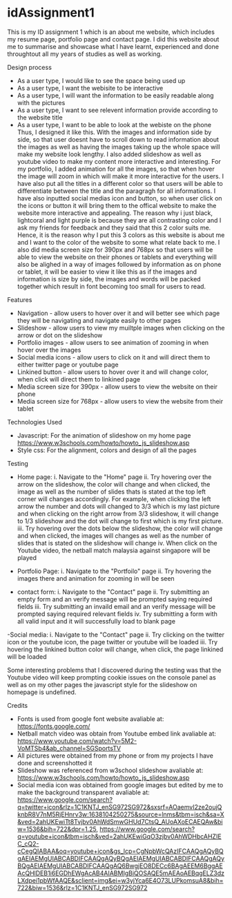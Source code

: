 # idAssignment1
This is my ID assignment 1 which is an about me website, which includes my resume page, portfolio page and contact page. I did this website about me to summarise and showcase what I have learnt, experienced and done throughtout all my years of studies as well as working.

Design process
- As a user type, I would like to see the space being used up
- As a user type, I want the webisite to be interactive
- As a user type, I will want the information to be easily readable along with the pictures
- As a user type, I want to see relevent information provide according to the website title
- As a user type, I want to be able to look at the webiste on the phone
Thus, I designed it like this. With the images and information side by side, so that user doesnt have to scroll down to read information about the images as well as having the images taking up the whole space will make my website look lengthy. I also added slideshow as well as youtube video to make my content more interactive and interesting. For my portfolio, I added animation for all the images, so that when hover the image will zoom in which will make it more interactive for the users. I have also put all the titles in a different color so that users will be able to differentiate between the title and the paragragh for all informations. I have also inputted social medias icon and button, so when user click on the icons or button it will bring them to the offical website to make the website more interactive and appealing. The reason why i just black, lightcoral and light purple is because they are all contrasting color and I ask my friends for feedback and they said that this 2 color suits me. Hence, it is the reason why I put this 3 colors as this website is about me and I want to the color of the website to some what relate back to me. I also did media screen size for 390px and 768px so that users will be able to view the website on their phones or tablets and everything will also be alighed in a way of images followed by information as on phone or tablet, it will be easier to view it like this as if the images and information is size by side, the images and words will be packed together which result in font becoming too small for users to read.

Features
- Navigation - allow users to hover over it and will better see which page they will be navigating and navigate easily to other pages
- Slideshow - allow users to view my muiltple images when clicking on the arrow or dot on the slideshow
- Portfolio images - allow users to see animation of zooming in when hover over the images
- Social media icons - allow users to click on it and will direct them to either twitter page or youtube page
- Linkined button - allow users to hover over it and will change color, when click will direct them to linkined page
- Media screen size for 390px - allow users to view the website on their phone
- Media screen size for 768px - allow users to view the website from their tablet

Technologies Used
- Javascript: For the animation of slideshow on my home page https://www.w3schools.com/howto/howto_js_slideshow.asp
- Style css: For the alignment, colors and design of all the pages

Testing
- Home page:
i. Navigate to the "Home" page
ii. Try hovering over the arrow on the slideshow, the color will change and when clicked, the image as well as the number of slides thats is stated at the top left corner will changes accordingly. For example, when clicking the left arrow the number and dots will changed to 3/3 which is my last picture and when clicking on the right arrow from 3/3 slideshow, it will change to 1/3 slideshow and the dot will change to first which is my first picture.
iii. Try hovering over the dots below the slideshow, the color will change and when clicked, the images will changes as well as the number of slides that is stated on the slideshow will change
iv. When click on the Youtube video, the netball match malaysia against singapore will be played

- Portfolio Page:
i. Navigate to the "Portfoilo" page
ii. Try hovering the images there and animation for zooming in will be seen

- contact form:
i. Navigate to the "Contact" page
ii. Try submitting an empty form and an verify message will be prompted saying required fields
iii. Try submitting an invaild email and an verify message will be prompted saying required relevant fields
iv. Try submitting a form with all valid input and it will successfully load to blank page

-Social media:
i. Navigate to the "Contact" page
ii. Try clicking on the twitter icon or the youtube icon, the page twitter or youtube will be loaded
iii. Try hovering the linkined button color will change, when click, the page linkined will be loaded

Some interesting problems that I discovered during the testing was that the Youtube video will keep prompting cookie issues on the console panel as well as on my other pages the javascript style for the slideshow on homepage is undefined.

Credits
- Fonts is used from google font website avaliable at: https://fonts.google.com/
- Netball match video was obtain from Youtube embed link avaliable at: https://www.youtube.com/watch?v=5M2-VoMTSb4&ab_channel=SGSportsTV
- All pictures were obtained from my phone or from my projects I have done and screenshotted it
- Slideshow was referenced from w3school slideshow avaliable at: https://www.w3schools.com/howto/howto_js_slideshow.asp
- Social media icon was obtained from google images but edited by me to make the background transparent avaliable at: https://www.google.com/search?q=twitter+icon&rlz=1C1KNTJ_enSG972SG972&sxsrf=AOaemvI2ze2oujQknbR8V7nM5RjEHnrv3w:1638104250275&source=lnms&tbm=isch&sa=X&ved=2ahUKEwiTt8Tvjbv0AhWdSmwGHUd7CtsQ_AUoAXoECAEQAw&biw=1536&bih=722&dpr=1.25, https://www.google.com/search?q=youtube+icon&tbm=isch&ved=2ahUKEwiGqO3zjbv0AhWDHbcAHZIEC_cQ2-cCegQIABAA&oq=youtube+icon&gs_lcp=CgNpbWcQAzIFCAAQgAQyBQgAEIAEMgUIABCABDIFCAAQgAQyBQgAEIAEMgUIABCABDIFCAAQgAQyBQgAEIAEMgUIABCABDIFCAAQgAQ6BwgjEO8DECc6BAgAEEM6BggAEAcQHlDEB1i6EGDhEWgAcAB4AIABMIgBiQOSAQE5mAEAoAEBqgELZ3dzLXdpei1pbWfAAQE&sclient=img&ei=w3yjYca6E4O73LUPkomsuA8&bih=722&biw=1536&rlz=1C1KNTJ_enSG972SG972